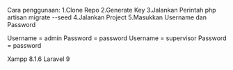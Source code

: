 Cara penggunaan:
1.Clone Repo
2.Generate Key
3.Jalankan Perintah php artisan migrate --seed
4.Jalankan Project
5.Masukkan Username dan Password

Username = admin
Password = password
Username = supervisor
Password = password

Xampp 8.1.6
Laravel 9
